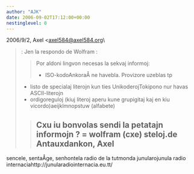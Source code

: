 ```yaml
---
author: "AJK"
date: 2006-09-02T17:12:00+00:00
nestinglevel: 0
---
```

2006/9/2, Axel <[axel584@axel584.org](mailto://axel584@axel584.org)\
>:
> Jen la respondo de Wolfram :
>> Por aldoni lingvon necesas la sekvaj informoj:
>> - ISO-kodoAnkoraÅ­ ne havebla. Provizore uzeblas tp
> - listo de specialaj literojn kun ties UnikoderojTokipono nur havas ASCII-literojn
> - ordigoreguloj (kiuj literoj aperu kune grupigitaj kaj en kiu vicordo)aeijklmnopstuw (alfabete)
>> Cxu iu bonvolas sendi la petatajn informojn ? =
> wolfram (cxe) steloj.de
>> Antauxdankon,
>> Axel
>>--
sencele, sentaÅ­ge, senhontela radio de la tutmonda junularojunula radio internaciahttp://junularadiointernacia.eu.tt/